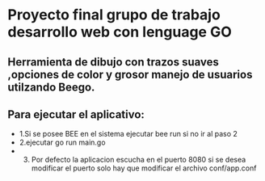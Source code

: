 Proyecto final grupo de trabajo desarrollo web con lenguage GO
===============================================================
Herramienta de dibujo con trazos suaves ,opciones de color y grosor manejo de usuarios utilzando Beego.
-------------------------------------------------------------------------------------------------------
Para ejecutar el aplicativo:
------------------------------------------------------------
+ 1.Si se posee BEE en el sistema ejecutar bee run si no ir al paso 2
+ 2.ejecutar go run main.go
+ 3. Por defecto la aplicacion escucha en el puerto 8080 si se desea modificar el puerto solo hay que modificar el archivo conf/app.conf
